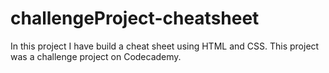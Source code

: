 # challengeProject-cheatsheet
In this project I have build a cheat sheet using HTML and CSS. This project was a challenge project on Codecademy.
